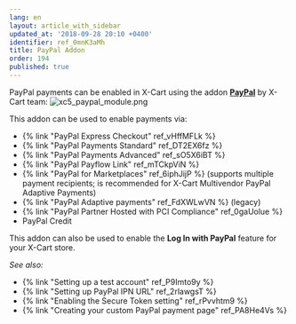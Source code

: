 ```yaml
---
lang: en
layout: article_with_sidebar
updated_at: '2018-09-28 20:10 +0400'
identifier: ref_0mnK3aMh
title: PayPal Addon
order: 194
published: true
---
```

PayPal payments can be enabled in X-Cart using the addon **[PayPal](https://market.x-cart.com/addons/paypal.html "PayPal addon")** by X-Cart team:
   ![xc5_paypal_module.png]({{site.baseurl}}/attachments/ref_g8OosGK4/xc5_paypal_module.png)

This addon can be used to enable payments via:

   *   {% link "PayPal Express Checkout" ref_vHffMFLk %}
   *   {% link "PayPal Payments Standard" ref_DT2EX6fz %}
   *   {% link "PayPal Payments Advanced" ref_sO5X6iBT %}
   *   {% link "PayPal Payflow Link" ref_mTCkpViN %}
   *   {% link "PayPal for Marketplaces" ref_6iphJijP %} (supports multiple payment recipients; is recommended for X-Cart Multivendor PayPal Adaptive Payments)
   *   {% link "PayPal Adaptive payments" ref_FdXWLwVN %} (legacy)
   *   {% link "PayPal Partner Hosted with PCI Compliance" ref_0gaUolue %}
   *   PayPal Credit
   
This addon can also be used to enable the **Log In with PayPal** feature for your X-Cart store.   
    
    
_See also:_

*   {% link "Setting up a test account" ref_P9Imto9y %}
*   {% link "Setting up PayPal IPN URL" ref_2rlawgsT %}
*   {% link "Enabling the Secure Token setting" ref_rPvvhtm9 %}
*   {% link "Creating your custom PayPal payment page" ref_PA8He4Vs %}
